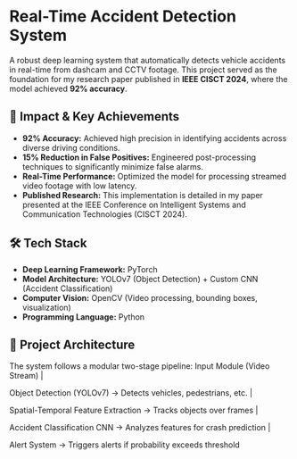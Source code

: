 # Real-Time Accident Detection System

A robust deep learning system that automatically detects vehicle accidents in real-time from dashcam and CCTV footage. This project served as the foundation for my research paper published in **IEEE CISCT 2024**, where the model achieved **92% accuracy**.

## 🚀 Impact & Key Achievements

- **92% Accuracy:** Achieved high precision in identifying accidents across diverse driving conditions.
- **15% Reduction in False Positives:** Engineered post-processing techniques to significantly minimize false alarms.
- **Real-Time Performance:** Optimized the model for processing streamed video footage with low latency.
- **Published Research:** This implementation is detailed in my paper presented at the IEEE Conference on Intelligent Systems and Communication Technologies (CISCT 2024).

## 🛠️ Tech Stack

- **Deep Learning Framework:** PyTorch
- **Model Architecture:** YOLOv7 (Object Detection) + Custom CNN (Accident Classification)
- **Computer Vision:** OpenCV (Video processing, bounding boxes, visualization)
- **Programming Language:** Python

## 📁 Project Architecture

The system follows a modular two-stage pipeline:
Input Module (Video Stream)
|

Object Detection (YOLOv7) -> Detects vehicles, pedestrians, etc.
|

Spatial-Temporal Feature Extraction -> Tracks objects over frames
|

Accident Classification CNN -> Analyzes features for crash prediction
|

Alert System -> Triggers alerts if probability exceeds threshold
